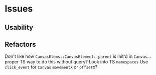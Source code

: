 # Issues

## Usability

## Refactors
Don't like how `CanvasElems::CanvasElement::parent` is init'd in `Canvas`... proper TS way to do this without query?
Look into TS `namespaces`
Use `click_event` for `Canvas` `movementX` or `offsetX`?  
